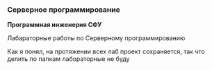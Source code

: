 ### Серверное программирование
**Программная инженерия СФУ**

Лабараторные работы по Серверному программированию

Как я понял, на протяжении всех лаб проект сохраняется, так что делить по папкам лабораторные не буду